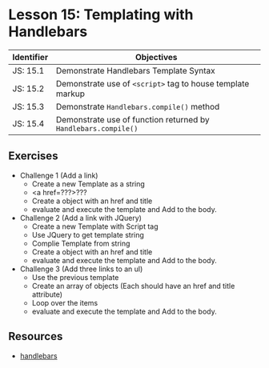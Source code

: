 # Lesson 15: Templating with Handlebars

Identifier   | Objectives
-------------|------------
JS: 15.1     | Demonstrate Handlebars Template Syntax
JS: 15.2     | Demonstrate use of `<script>` tag to house template markup
JS: 15.3     | Demonstrate `Handlebars.compile()` method
JS: 15.4     | Demonstrate use of function returned by `Handlebars.compile()`

## Exercises
- Challenge 1 (Add a link)
  - Create a new Template as a string <li>&lt;a href=???>???</li>
  - Create a object with an href and title
  - evaluate and execute the template and Add to the body.
- Challenge 2 (Add a link with JQuery)
  - Create a new Template with Script tag
  - Use JQuery to get template string
  - Complie Template from string
  - Create a object with an href and title
  - evaluate and execute the template and Add to the body.
- Challenge 3 (Add three links to an ul)
  - Use the previous template
  - Create an array of objects (Each should have an href and title attribute)
  - Loop over the items
  - evaluate and execute the template and Add to the body.


## Resources

- [handlebars](http://handlebarsjs.com)
